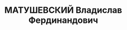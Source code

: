 ---
title: МАТУШЕВСКИЙ Владислав Фердинандович
description: "Род. в 1882, Кишинев, поляк, обр.: высшее, член ВКП(б). Проживал: Москва,\
  \ Криво-Никольский пер., д. 8, кв. 2. Зав. кафедрой диамата и ленинизма в Московском\
  \ институте цветных металлов и золота, профессор. \n  Арестован 02.06.1937. Обв.\
  \ в шпионаже и участии в к.-р. террористической организации. Приговор: ВК ВС СССР,\
  \ 01.11.1937 – ВМН. Расстрелян 01.11.1937, г.Москва. \n  Реабилитирован ВК ВС СССР\
  \ 09.06.1956"
---